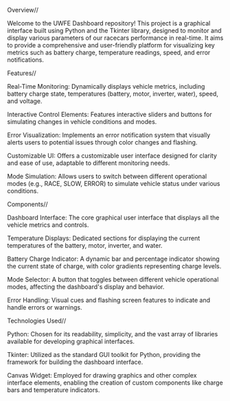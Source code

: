 Overview//

Welcome to the UWFE Dashboard repository! This project is a graphical interface built using Python and the Tkinter library, designed to monitor and display various parameters of our racecars performance in real-time. It aims to provide a comprehensive and user-friendly platform for visualizing key metrics such as battery charge, temperature readings, speed, and error notifications.

Features//

Real-Time Monitoring: Dynamically displays vehicle metrics, including battery charge state, temperatures (battery, motor, inverter, water), speed, and voltage.

Interactive Control Elements: Features interactive sliders and buttons for simulating changes in vehicle conditions and modes.

Error Visualization: Implements an error notification system that visually alerts users to potential issues through color changes and flashing.

Customizable UI: Offers a customizable user interface designed for clarity and ease of use, adaptable to different monitoring needs.

Mode Simulation: Allows users to switch between different operational modes (e.g., RACE, SLOW, ERROR) to simulate vehicle status under various conditions.

Components//

Dashboard Interface: The core graphical user interface that displays all the vehicle metrics and controls.

Temperature Displays: Dedicated sections for displaying the current temperatures of the battery, motor, inverter, and water.

Battery Charge Indicator: A dynamic bar and percentage indicator showing the current state of charge, with color gradients representing charge levels.

Mode Selector: A button that toggles between different vehicle operational modes, affecting the dashboard's display and behavior.

Error Handling: Visual cues and flashing screen features to indicate and handle errors or warnings.

Technologies Used//

Python: Chosen for its readability, simplicity, and the vast array of libraries available for developing graphical interfaces.

Tkinter: Utilized as the standard GUI toolkit for Python, providing the framework for building the dashboard interface.

Canvas Widget: Employed for drawing graphics and other complex interface elements, enabling the creation of custom components like charge bars and temperature indicators.

